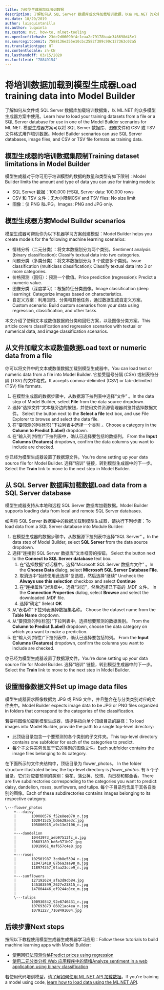 ```yaml
---
title: 为模型生成器加载培训数据
description: 了解如何从 SQL Server 数据库或文件加载培训数据，以在 ML.NET 的众多模型生成器方案中使用。
ms.date: 10/29/2019
author: luisquintanilla
ms.author: luquinta
ms.custom: mvc, how-to, mlnet-tooling
ms.openlocfilehash: 23de2d06090f4c1eaa2c79178ba4c346698d45e1
ms.sourcegitcommit: 7588136e355e10cbc2582f389c90c127363c02a5
ms.translationtype: HT
ms.contentlocale: zh-CN
ms.lasthandoff: 03/15/2020
ms.locfileid: "78849154"
---
```

# <a name="load-training-data-into-model-builder"></a><span data-ttu-id="7fa98-103">将培训数据加载到模型生成器</span><span class="sxs-lookup"><span data-stu-id="7fa98-103">Load training data into Model Builder</span></span>

<span data-ttu-id="7fa98-104">了解如何从文件或 SQL Server 数据库加载培训数据集，以 ML.NET 的众多模型生成器方案中使用。</span><span class="sxs-lookup"><span data-stu-id="7fa98-104">Learn how to load your training datasets from a file or a SQL Server database for use in one of the Model Builder scenarios for ML.NET.</span></span> <span data-ttu-id="7fa98-105">模型生成器方案可以将 SQL Server 数据库、图像文件和 CSV 或 TSV 文件格式用作培训数据。</span><span class="sxs-lookup"><span data-stu-id="7fa98-105">Model Builder scenarios can use SQL Server databases, image files, and CSV or TSV file formats as training data.</span></span>

## <a name="training-dataset-limitations-in-model-builder"></a><span data-ttu-id="7fa98-106">模型生成器的培训数据集限制</span><span class="sxs-lookup"><span data-stu-id="7fa98-106">Training dataset limitations in Model Builder</span></span>

<span data-ttu-id="7fa98-107">模型生成器对于你可用于培训模型的数据的数量和类型有如下限制：</span><span class="sxs-lookup"><span data-stu-id="7fa98-107">Model Builder limits the amount and type of data you can use for training models:</span></span>

- <span data-ttu-id="7fa98-108">SQL Server 数据：100,000 行</span><span class="sxs-lookup"><span data-stu-id="7fa98-108">SQL Server data: 100,000 rows</span></span>
- <span data-ttu-id="7fa98-109">CSV 和 TSV 文件：无大小限制</span><span class="sxs-lookup"><span data-stu-id="7fa98-109">CSV and TSV files: No size limit</span></span>
- <span data-ttu-id="7fa98-110">图像：仅 PNG 和JPG。</span><span class="sxs-lookup"><span data-stu-id="7fa98-110">Images: PNG and JPG only.</span></span>

## <a name="model-builder-scenarios"></a><span data-ttu-id="7fa98-111">模型生成器方案</span><span class="sxs-lookup"><span data-stu-id="7fa98-111">Model Builder scenarios</span></span>

<span data-ttu-id="7fa98-112">模型生成器可帮助你为以下机器学习方案创建模型：</span><span class="sxs-lookup"><span data-stu-id="7fa98-112">Model Builder helps you create models for the following machine learning scenarios:</span></span>

- <span data-ttu-id="7fa98-113">情绪分析（二元分类）：将文本数据划分为两个类别。</span><span class="sxs-lookup"><span data-stu-id="7fa98-113">Sentiment analysis (binary classification): Classify textual data into two categories.</span></span>
- <span data-ttu-id="7fa98-114">问题分类（多类分类）：将文本数据划分为 3 个或更多个类别。</span><span class="sxs-lookup"><span data-stu-id="7fa98-114">Issue classification (multiclass classification): Classify textual data into 3 or more categories.</span></span>
- <span data-ttu-id="7fa98-115">价格预测（回归）：预测一个数值。</span><span class="sxs-lookup"><span data-stu-id="7fa98-115">Price prediction (regression): Predict a numeric value.</span></span>
- <span data-ttu-id="7fa98-116">图像分类（深度学习）：根据特征分类图像。</span><span class="sxs-lookup"><span data-stu-id="7fa98-116">Image classification (deep learning): Categorize images based on characteristics.</span></span>
- <span data-ttu-id="7fa98-117">自定义方案：利用回归、分类和其他任务，通过数据生成自定义方案。</span><span class="sxs-lookup"><span data-stu-id="7fa98-117">Custom scenario: Build custom scenarios from your data using regression, classification, and other tasks.</span></span>

<span data-ttu-id="7fa98-118">本文介绍了使用文本或数值数据的分类和回归方案，以及图像分类方案。</span><span class="sxs-lookup"><span data-stu-id="7fa98-118">This article covers classification and regression scenarios with textual or numerical data, and image classification scenarios.</span></span>

## <a name="load-text-or-numeric-data-from-a-file"></a><span data-ttu-id="7fa98-119">从文件加载文本或数值数据</span><span class="sxs-lookup"><span data-stu-id="7fa98-119">Load text or numeric data from a file</span></span>

<span data-ttu-id="7fa98-120">你可以将文件中的文本或数值数据加载到模型生成器中。</span><span class="sxs-lookup"><span data-stu-id="7fa98-120">You can load text or numeric data from a file into Model Builder.</span></span> <span data-ttu-id="7fa98-121">它接受逗号分隔 (CSV) 或制表符分隔 (TSV) 的文件格式。</span><span class="sxs-lookup"><span data-stu-id="7fa98-121">It accepts comma-delimited (CSV) or tab-delimited (TSV) file formats.</span></span>

1. <span data-ttu-id="7fa98-122">在模型生成器的数据步骤中，从数据源下拉列表中选择“文件”  。</span><span class="sxs-lookup"><span data-stu-id="7fa98-122">In the data step of Model Builder, select **File** from the data source dropdown.</span></span>
2. <span data-ttu-id="7fa98-123">选择“选择文件”文本框旁边的按钮，并使用文件资源管理器浏览并选择数据文件。 </span><span class="sxs-lookup"><span data-stu-id="7fa98-123">Select the button next to the **Select a file** text box, and use File Explorer to browse and select the data file.</span></span>
3. <span data-ttu-id="7fa98-124">在“要预测的列(标签)”下拉列表中选择一个类别  。</span><span class="sxs-lookup"><span data-stu-id="7fa98-124">Choose a category in the **Column to Predict (Label)** dropdown.</span></span>
4. <span data-ttu-id="7fa98-125">在“输入列(特性)”下拉列表中，确认已选择要包括的数据列。 </span><span class="sxs-lookup"><span data-stu-id="7fa98-125">From the **Input Columns (Features)** dropdown, confirm the data columns you want to include are checked.</span></span>

<span data-ttu-id="7fa98-126">你已经为模型生成器设置了数据源文件。</span><span class="sxs-lookup"><span data-stu-id="7fa98-126">You're done setting up your data source file for Model Builder.</span></span> <span data-ttu-id="7fa98-127">选择“培训”  链接，转到模型生成器中的下一步。</span><span class="sxs-lookup"><span data-stu-id="7fa98-127">Select the **Train** link to move to the next step in Model Builder.</span></span>

## <a name="load-data-from-a-sql-server-database"></a><span data-ttu-id="7fa98-128">从 SQL Server 数据库加载数据</span><span class="sxs-lookup"><span data-stu-id="7fa98-128">Load data from a SQL Server database</span></span>

<span data-ttu-id="7fa98-129">模型生成器支持从本地和远程 SQL Server 数据库加载数据。</span><span class="sxs-lookup"><span data-stu-id="7fa98-129">Model Builder supports loading data from local and remote SQL Server databases.</span></span>

<span data-ttu-id="7fa98-130">如需将 SQL Server 数据库中的数据加载到模型生成器，请执行下列步骤：</span><span class="sxs-lookup"><span data-stu-id="7fa98-130">To load data from a SQL Server database into Module Builder:</span></span>

1. <span data-ttu-id="7fa98-131">在模型生成器的数据步骤中，从数据源下拉列表中选择“SQL Server”  。</span><span class="sxs-lookup"><span data-stu-id="7fa98-131">In the data step of Model Builder, select **SQL Server** from the data source dropdown.</span></span>
1. <span data-ttu-id="7fa98-132">选择“连接到 SQL Server 数据库”文本框旁的按钮。 </span><span class="sxs-lookup"><span data-stu-id="7fa98-132">Select the button next to the **Connect to SQL Server database** text box.</span></span>
    1. <span data-ttu-id="7fa98-133">在“选择数据”对话框中，选择“Microsoft SQL Server 数据库文件”   。</span><span class="sxs-lookup"><span data-stu-id="7fa98-133">In the **Choose Data** dialog, select **Microsoft SQL Server Database File**.</span></span>
    1. <span data-ttu-id="7fa98-134">取消选中“始终使用此选择”复选框，然后选择“继续”  </span><span class="sxs-lookup"><span data-stu-id="7fa98-134">Uncheck the **Always use this selection** checkbox and select **Continue**</span></span>
    1. <span data-ttu-id="7fa98-135">在“连接属性”对话框中，选择“浏览”，然后选择已下载的 .MDF 文件。  </span><span class="sxs-lookup"><span data-stu-id="7fa98-135">In the **Connection Properties** dialog, select **Browse** and select the downloaded .MDF file.</span></span>
    1. <span data-ttu-id="7fa98-136">选择“确定” </span><span class="sxs-lookup"><span data-stu-id="7fa98-136">Select **OK**</span></span>
1. <span data-ttu-id="7fa98-137">从“表名称”下拉列表选择数据集名称。 </span><span class="sxs-lookup"><span data-stu-id="7fa98-137">Choose the dataset name from the **Table Name** dropdown.</span></span>
1. <span data-ttu-id="7fa98-138">从“要预测的列(标签)”下拉列表中，选择想要预测的数据类别。 </span><span class="sxs-lookup"><span data-stu-id="7fa98-138">From the **Column to Predict (Label)** dropdown, choose the data category on which you want to make a prediction.</span></span>
1. <span data-ttu-id="7fa98-139">在“输入列(特性)”下拉列表中，确认已选择要包括的列。 </span><span class="sxs-lookup"><span data-stu-id="7fa98-139">From the **Input Columns (Features)** dropdown, confirm the columns you want to include are checked.</span></span>

<span data-ttu-id="7fa98-140">你已经为模型生成器设置了数据源文件。</span><span class="sxs-lookup"><span data-stu-id="7fa98-140">You're done setting up your data source file for Model Builder.</span></span> <span data-ttu-id="7fa98-141">选择“培训”  链接，转到模型生成器中的下一步。</span><span class="sxs-lookup"><span data-stu-id="7fa98-141">Select the **Train** link to move to the next step in Model Builder.</span></span>

## <a name="set-up-image-data-files"></a><span data-ttu-id="7fa98-142">设置图像数据文件</span><span class="sxs-lookup"><span data-stu-id="7fa98-142">Set up image data files</span></span>

<span data-ttu-id="7fa98-143">模型生成器要求图像数据为 JPG 或 PNG 文件，并且整合在与分类类别对应的文件夹中。</span><span class="sxs-lookup"><span data-stu-id="7fa98-143">Model Builder expects image data to be JPG or PNG files organized in folders that correspond to the categories of the classification.</span></span>

<span data-ttu-id="7fa98-144">若要将图像加载到模型生成器，请提供指向单个顶级目录的路径：</span><span class="sxs-lookup"><span data-stu-id="7fa98-144">To load images into Model Builder, provide the path to a single top-level directory:</span></span>

- <span data-ttu-id="7fa98-145">此顶级目录包含一个要预测的各个类别的子文件夹。</span><span class="sxs-lookup"><span data-stu-id="7fa98-145">This top-level directory contains one subfolder for each of the categories to predict.</span></span>
- <span data-ttu-id="7fa98-146">每个子文件夹包含属于它的类别的图像文件。</span><span class="sxs-lookup"><span data-stu-id="7fa98-146">Each subfolder contains the image files belonging to its category.</span></span>

<span data-ttu-id="7fa98-147">在下面所示的文件夹结构中，顶级目录为 flower_photos。 </span><span class="sxs-lookup"><span data-stu-id="7fa98-147">In the folder structure illustrated below, the top-level directory is *flower_photos*.</span></span> <span data-ttu-id="7fa98-148">有 5 个子目录，它们对应要预测的类别：菊花、蒲公英、玫瑰、向日葵和郁金香。</span><span class="sxs-lookup"><span data-stu-id="7fa98-148">There are five subdirectories corresponding to the categories you want to predict: daisy, dandelion, roses, sunflowers, and tulips.</span></span> <span data-ttu-id="7fa98-149">每个子目录包含属于其各自类别的图像。</span><span class="sxs-lookup"><span data-stu-id="7fa98-149">Each of these subdirectories contains images belonging to its respective category.</span></span>

```text
\---flower_photos
    +---daisy
    |       100080576_f52e8ee070_n.jpg
    |       102841525_bd6628ae3c.jpg
    |       105806915_a9c13e2106_n.jpg
    |
    +---dandelion
    |       10443973_aeb97513fc_m.jpg
    |       10683189_bd6e371b97.jpg
    |       10919961_0af657c4e8.jpg
    |
    +---roses
    |       102501987_3cdb8e5394_n.jpg
    |       110472418_87b6a3aa98_m.jpg
    |       118974357_0faa23cce9_n.jpg
    |
    +---sunflowers
    |       127192624_afa3d9cb84.jpg
    |       145303599_2627e23815_n.jpg
    |       147804446_ef9244c8ce_m.jpg
    |
    \---tulips
            100930342_92e8746431_n.jpg
            107693873_86021ac4ea_n.jpg
            10791227_7168491604.jpg
```

## <a name="next-steps"></a><span data-ttu-id="7fa98-150">后续步骤</span><span class="sxs-lookup"><span data-stu-id="7fa98-150">Next steps</span></span>

<span data-ttu-id="7fa98-151">按照以下教程使用模型生成器生成机器学习应用：</span><span class="sxs-lookup"><span data-stu-id="7fa98-151">Follow these tutorials to build machine learning apps with Model Builder:</span></span>

- [<span data-ttu-id="7fa98-152">使用回归法预测价格</span><span class="sxs-lookup"><span data-stu-id="7fa98-152">Predict prices using regression</span></span>](../tutorials/predict-prices-with-model-builder.md)
- [<span data-ttu-id="7fa98-153">使用二元分类分析 Web 应用程序中的情绪</span><span class="sxs-lookup"><span data-stu-id="7fa98-153">Analyze sentiment in a web application using binary classification</span></span>](../tutorials/sentiment-analysis-model-builder.md )

<span data-ttu-id="7fa98-154">若使用代码培训模型，请[了解如何使用 ML.NET API 加载数据](load-data-ml-net.md)。</span><span class="sxs-lookup"><span data-stu-id="7fa98-154">If you're training a model using code, [learn how to load data using the ML.NET API](load-data-ml-net.md).</span></span>
